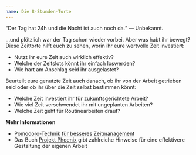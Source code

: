 ```yaml
---
name: Die 8-Stunden-Torte
---
```

<q>Der Tag hat 24h und die Nacht ist auch noch da.</q> &mdash; Unbekannt.

...und plötzlich war der Tag schon wieder vorbei. Aber was habt ihr bewegt? Diese Zeittorte hilft euch zu sehen, worin ihr eure wertvolle Zeit investiert:

* Nutzt ihr eure Zeit auch wirklich effektiv?
* Welche der Zeitslots könnt ihr einfach loswerden?
* Wie hart am Anschlag seid ihr ausgelastet?

Beurteilt eure genutzte Zeit auch danach, ob ihr von der Arbeit getrieben seid oder ob ihr über die Zeit selbst bestimmen könnt:

* Welche Zeit investiert ihr für zukunftsgerichtete Arbeit?
* Wie viel Zeit verschwendet ihr mit ungeplanten Arbeiten?
* Welche Zeit geht für Routinearbeiten drauf?

**Mehr Informationen**
* [Pomodoro-Technik für besseres Zeitmanagement](https://francescocirillo.com/pages/pomodoro-technique)
* Das Buch [Projekt Phoenix](https://oreilly.de/produkt/projekt-phoenix/) gibt zahlreiche Hinweise für eine effektivere Gestaltung der eigenen Arbeit


